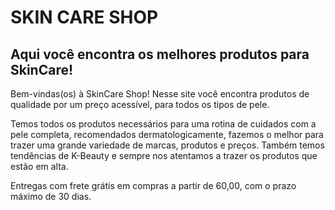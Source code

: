 # SKIN CARE SHOP
 ## Aqui você encontra os melhores produtos para SkinCare!

Bem-vindas(os) à SkinCare Shop! 
Nesse site você encontra produtos de qualidade por um preço acessível, para todos os tipos de pele. 

Temos todos os produtos necessários para uma rotina de cuidados com a pele completa, recomendados dermatologicamente, fazemos o melhor para trazer uma grande variedade de marcas, produtos e preços. 
Também temos tendências de K-Beauty e sempre nos atentamos a trazer os produtos que estão em alta. 

Entregas com frete grátis em compras a partir de 60,00, com o prazo máximo de 30 dias. 
